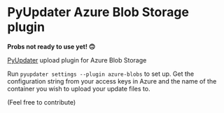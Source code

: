 # PyUpdater Azure Blob Storage plugin

**Probs not ready to use yet! 🙃**

[PyUpdater](https://github.com/Digital-Sapphire/PyUpdater) upload plugin for Azure Blob Storage

Run `pyupdater settings --plugin azure-blobs` to set up. Get the configuration string from your access keys in Azure and the name of the container you wish to upload your update files to.

(Feel free to contribute)
